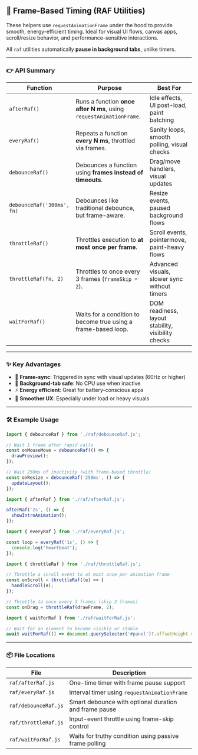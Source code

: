 ## 🛯 Frame-Based Timing (RAF Utilities)

These helpers use `requestAnimationFrame` under the hood to provide smooth, energy-efficient timing. Ideal for visual UI flows, canvas apps, scroll/resize behavior, and performance-sensitive interactions.

All `raf` utilities automatically **pause in background tabs**, unlike timers.

---

### 👉 API Summary

| Function                | Purpose                                                                 | Best For                                       |
|-------------------------|-------------------------------------------------------------------------|------------------------------------------------|
| `afterRaf()`            | Runs a function **once after N ms**, using `requestAnimationFrame`.     | Idle effects, UI post-load, paint batching     |
| `everyRaf()`            | Repeats a function **every N ms**, throttled via frames.                | Sanity loops, smooth polling, visual checks    |
| `debounceRaf()`         | Debounces a function using **frames instead of timeouts**.              | Drag/move handlers, visual updates             |
| `debounceRaf('300ms', fn)` | Debounces like traditional debounce, but frame-aware.              | Resize events, paused background flows         |
| `throttleRaf()`         | Throttles execution to **at most once per frame**.                     | Scroll events, pointermove, paint-heavy flows  |
| `throttleRaf(fn, 2)`    | Throttles to once every 3 frames (`frameSkip = 2`).                     | Advanced visuals, slower sync without timers   |
| `waitForRaf()`          | Waits for a condition to become true using a frame-based loop.         | DOM readiness, layout stability, visibility checks |

---

### ✨ Key Advantages

- 🔄 **Frame-sync**: Triggered in sync with visual updates (60Hz or higher)
- 🛌 **Background-tab safe**: No CPU use when inactive
- ⚡ **Energy efficient**: Great for battery-conscious apps
- 🧘 **Smoother UX**: Especially under load or heavy visuals

---

### 🛠 Example Usage

```js
import { debounceRaf } from './raf/debounceRaf.js';

// Wait 1 frame after rapid calls
const onMouseMove = debounceRaf(() => {
  drawPreview();
});

// Wait 250ms of inactivity (with frame-based throttle)
const onResize = debounceRaf('250ms', () => {
  updateLayout();
});
```

```js
import { afterRaf } from './raf/afterRaf.js';

afterRaf('2s', () => {
  showIntroAnimation();
});
```

```js
import { everyRaf } from './raf/everyRaf.js';

const loop = everyRaf('1s', () => {
  console.log('heartbeat');
});
```

```js
import { throttleRaf } from './raf/throttleRaf.js';

// Throttle a scroll event to at most once per animation frame
const onScroll = throttleRaf((e) => {
  handleScroll(e);
});

// Throttle to once every 3 frames (skip 2 frames)
const onDrag = throttleRaf(drawFrame, 2);
```

```js
import { waitForRaf } from './raf/waitForRaf.js';

// Wait for an element to become visible or stable
await waitForRaf(() => document.querySelector('#panel')?.offsetHeight > 0);
```

---

### 📦 File Locations

| File                  | Description                                             |
|-----------------------|---------------------------------------------------------|
| `raf/afterRaf.js`     | One-time timer with frame pause support                |
| `raf/everyRaf.js`     | Interval timer using `requestAnimationFrame`           |
| `raf/debounceRaf.js`  | Smart debounce with optional duration and frame pause  |
| `raf/throttleRaf.js`  | Input-event throttle using frame-skip control          |
| `raf/waitForRaf.js`   | Waits for truthy condition using passive frame polling |

